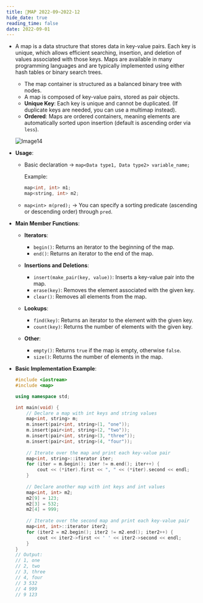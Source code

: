 ```yaml
---
title: 📜MAP 2022-09~2022-12
hide_date: true
reading_time: false
date: 2022-09-01
---
```


- A map is a data structure that stores data in key-value pairs. Each key is unique, which allows efficient searching, insertion, and deletion of values associated with those keys. Maps are available in many programming languages and are typically implemented using either hash tables or binary search trees.
    - The map container is structured as a balanced binary tree with nodes.
    - A map is composed of key-value pairs, stored as pair objects.
    - **Unique Key**: Each key is unique and cannot be duplicated. (If duplicate keys are needed, you can use a multimap instead).
    - **Ordered**: Maps are ordered containers, meaning elements are automatically sorted upon insertion (default is ascending order via `less`).
    
    ![Image14](/images/dataStructureImages/image14.jpg)
    
- **Usage**:
    - Basic declaration → `map<Data type1, Data type2> variable_name;`
        
        Example:
        ```cpp
        map<int, int> m1;
        map<string, int> m2;
        ```

    - `map<int> m(pred);` → You can specify a sorting predicate (ascending or descending order) through `pred`.

- **Main Member Functions**:
    - **Iterators**:
        - `begin()`: Returns an iterator to the beginning of the map.
        - `end()`: Returns an iterator to the end of the map.
        
    - **Insertions and Deletions**:
        - `insert(make_pair(key, value))`: Inserts a key-value pair into the map.
        - `erase(key)`: Removes the element associated with the given key.
        - `clear()`: Removes all elements from the map.
        
    - **Lookups**:
        - `find(key)`: Returns an iterator to the element with the given key.
        - `count(key)`: Returns the number of elements with the given key.
        
    - **Other**:
        - `empty()`: Returns `true` if the map is empty, otherwise `false`.
        - `size()`: Returns the number of elements in the map.

- **Basic Implementation Example**:

    ```cpp
    #include <iostream>
    #include <map>
    
    using namespace std;
    
    int main(void) {
        // Declare a map with int keys and string values
        map<int, string> m;
        m.insert(pair<int, string>(1, "one"));
        m.insert(pair<int, string>(2, "two"));
        m.insert(pair<int, string>(3, "three"));
        m.insert(pair<int, string>(4, "four"));
        
        // Iterate over the map and print each key-value pair
        map<int, string>::iterator iter;
        for (iter = m.begin(); iter != m.end(); iter++) {
            cout << (*iter).first << ", " << (*iter).second << endl;
        }
        
        // Declare another map with int keys and int values
        map<int, int> m2;
        m2[9] = 123;
        m2[3] = 532;
        m2[4] = 999;
        
        // Iterate over the second map and print each key-value pair
        map<int, int>::iterator iter2;
        for (iter2 = m2.begin(); iter2 != m2.end(); iter2++) {
            cout << iter2->first << ' ' << iter2->second << endl;
        }
    }
    // Output:
    // 1, one
    // 2, two
    // 3, three
    // 4, four
    // 3 532
    // 4 999
    // 9 123
    ```

